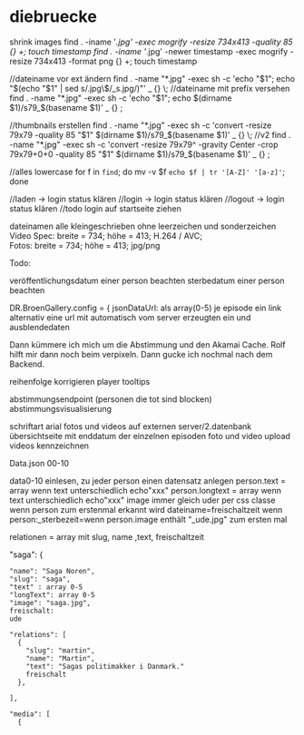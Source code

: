 diebruecke
==========


shrink images
find . -iname '*.jpg' -exec mogrify -resize 734x413 -quality 85 {} +; touch timestamp
find . -iname '*.jpg' -newer timestamp -exec mogrify -resize 734x413 -format png {} +; touch timestamp



//dateiname vor ext ändern
find . -name "*.jpg" -exec sh -c 'echo "$1"; echo "$(echo "$1" | sed s/.jpg\$/_s.jpg/)"' _ {} \;
//dateiname mit prefix versehen
find . -name "*.jpg" -exec sh -c 'echo "$1"; echo $(dirname $1)/s79_$(basename $1)' _ {} \;


//thumbnails erstellen
find . -name "*.jpg" -exec sh -c 'convert -resize 79x79 -quality 85 "$1" $(dirname $1)/s79_$(basename $1)' _ {} \;
//v2
find . -name "*.jpg" -exec sh -c 'convert -resize 79x79^ -gravity Center -crop 79x79+0+0 -quality 85 "$1" $(dirname $1)/s79_$(basename $1)' _ {} \;


//alles lowercase
for f in `find`; do mv -v $f `echo $f | tr '[A-Z]' '[a-z]'`; done

//laden -> login status klären
//login -> login status klären
//logout -> login status klären
//todo login auf startseite ziehen


dateinamen alle kleingeschrieben ohne leerzeichen und sonderzeichen
Video Spec:
		breite = 734;
		höhe = 413;
		H.264 / AVC;		
Fotos:
		breite = 734;
		höhe = 413;
		jpg/png


Todo:

veröffentlichungsdatum einer person beachten
sterbedatum einer person beachten

DR.BroenGallery.config = {
    jsonDataUrl: als array(0-5) je episode ein link alternativ eine url mit automatisch vom server erzeugten ein und ausblendedaten

Dann kümmere ich mich um die Abstimmung und den Akamai Cache.
Rolf hilft mir dann noch beim verpixeln.
Dann gucke ich nochmal nach dem Backend.


reihenfolge korrigieren
player tooltips

abstimmungsendpoint (personen die tot sind blocken)
abstimmungsvisualisierung

schriftart arial
fotos und videos auf externen server/2.datenbank
übersichtseite mit enddatum der einzelnen episoden
foto und video upload
videos kennzeichnen





Data.json 00-10

data0-10 einlesen, zu jeder person einen datensatz anlegen
person.text = array wenn text unterschiedlich echo"xxx"
person.longtext = array wenn text unterschiedlich echo"xxx"
image immer gleich uder per css classe
wenn person zum erstenmal erkannt wird dateiname=freischaltzeit
wenn person:_sterbezeit=wenn person.image enthält "_ude.jpg" zum ersten mal

relationen = array mit slug, name ,text, freischaltzeit

 "saga": {

    "name": "Saga Noren",
    "slug": "saga",
    "text" : array 0-5
    "longText": array 0-5
    "image": "saga.jpg",
    freischalt:
    ude

    "relations": [
      {
        "slug": "martin",
        "name": "Martin",
        "text": "Sagas politimakker i Danmark."
        freischalt
      },
     
    ],

    "media": [
      {